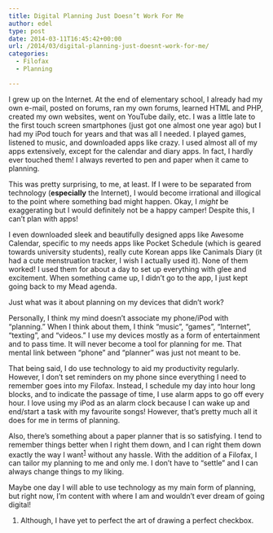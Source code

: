 ```yaml
---
title: Digital Planning Just Doesn’t Work For Me
author: edel
type: post
date: 2014-03-11T16:45:42+00:00
url: /2014/03/digital-planning-just-doesnt-work-for-me/
categories:
  - Filofax
  - Planning

---
```

I grew up on the Internet. At the end of elementary school, I already had my own e-mail, posted on forums, ran my own forums, learned HTML and PHP, created my own websites, went on YouTube daily, etc. I was a little late to the first touch screen smartphones (just got one almost one year ago) but I had my iPod touch for years and that was all I needed. I played games, listened to music, and downloaded apps like crazy. I used almost all of my apps extensively, except for the calendar and diary apps. In fact, I hardly ever touched them! I always reverted to pen and paper when it came to planning.

This was pretty surprising, to me, at least. If I were to be separated from technology (**especially** the Internet), I would become irrational and illogical to the point where something bad might happen. Okay, I _might_ be exaggerating but I would definitely not be a happy camper! Despite this, I can&#8217;t plan with apps!

I even downloaded sleek and beautifully designed apps like Awesome Calendar, specific to my needs apps like Pocket Schedule (which is geared towards university students), really cute Korean apps like Canimals Diary (it had a cute menstruation tracker, I wish I actually used it). None of them worked! I used them for about a day to set up everything with glee and excitement. When something came up, I didn&#8217;t go to the app, I just kept going back to my Mead agenda.

Just what was it about planning on my devices that didn&#8217;t work?

Personally, I think my mind doesn&#8217;t associate my phone/iPod with &#8220;planning.&#8221; When I think about them, I think &#8220;music&#8221;, &#8220;games&#8221;, &#8220;Internet&#8221;, &#8220;texting&#8221;, and &#8220;videos.&#8221; I use my devices mostly as a form of entertainment and to pass time. It will never become a tool for planning for me. That mental link between &#8220;phone&#8221; and &#8220;planner&#8221; was just not meant to be.

That being said, I do use technology to aid my productivity regularly. However, I don&#8217;t set reminders on my phone since everything I need to remember goes into my Filofax. Instead, I schedule my day into hour long blocks, and to indicate the passage of time, I use alarm apps to go off every hour. I love using my iPod as an alarm clock because I can wake up and end/start a task with my favourite songs! However, that&#8217;s pretty much all it does for me in terms of planning.

Also, there&#8217;s something about a paper planner that is so satisfying. I tend to remember things better when I right them down, and I can right them down exactly the way I want<sup class="footnote"><a href="#foot_ajs-fn-id_1-670" id="back_ajs-fn-id_1-670">1</a></sup> without any hassle. With the addition of a Filofax, I can tailor my planning to me and only me. I don&#8217;t have to &#8220;settle&#8221; and I can always change things to my liking.

Maybe one day I will able to use technology as my main form of planning, but right now, I&#8217;m content with where I am and wouldn&#8217;t ever dream of going digital!

<ol class="footnote">
  <li>
    <a id="foot_ajs-fn-id_1-670"></a>Although, I have yet to perfect the art of drawing a perfect checkbox.&nbsp;&nbsp;<a class="ajs-back-link" href="#back_ajs-fn-id_1-670"></a>
  </li>
</ol>

<div id="ajs-fn-id_1-670" style="display:none;margin:0;" class="ajs-footnote-popup">
  <div>
    Although, I have yet to perfect the art of drawing a perfect checkbox.
  </div>
</div>
